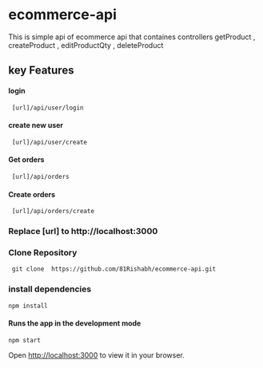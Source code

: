 # ecommerce-api
This is simple api of ecommerce api that containes controllers getProduct , createProduct , editProductQty , deleteProduct



## key Features
 #### login
     [url]/api/user/login
     
 #### create new user
     [url]/api/user/create
 #### Get orders
     [url]/api/orders
 #### Create orders
     [url]/api/orders/create

 ### Replace [url] to http://localhost:3000    
 
 ### Clone Repository
     git clone  https://github.com/81Rishabh/ecommerce-api.git
    
### install dependencies
    npm install
    
#### Runs the app in the development mode
    npm start
Open [http://localhost:3000](http://localhost:3000) to view it in your browser.

